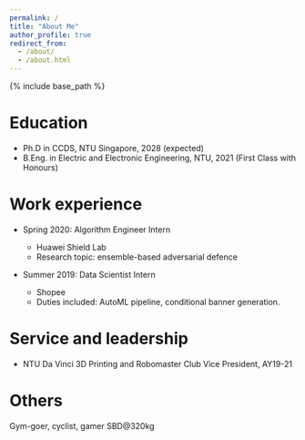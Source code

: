 ```yaml
---
permalink: /
title: "About Me"
author_profile: true
redirect_from: 
  - /about/
  - /about.html
---
```


{% include base_path %}

Education
======
* Ph.D in CCDS, NTU Singapore, 2028 (expected)
* B.Eng. in Electric and Electronic Engineering, NTU, 2021 (First Class with Honours)

Work experience
======

* Spring 2020: Algorithm Engineer Intern
  * Huawei Shield Lab
  * Research topic: ensemble-based adversarial defence

* Summer 2019: Data Scientist Intern
  * Shopee
  * Duties included: AutoML pipeline, conditional banner generation.

  
<!-- Skills
======
* Skill 1
* Skill 2
  * Sub-skill 2.1
  * Sub-skill 2.2
  * Sub-skill 2.3
* Skill 3 -->

<!-- Publications
======
  <ul>{% for post in site.publications reversed %}
    {% include archive-single-cv.html %}
  {% endfor %}</ul> -->
  
<!-- Talks
======
  <ul>{% for post in site.talks reversed %}
    {% include archive-single-talk-cv.html  %}
  {% endfor %}</ul>
  
Teaching
======
  <ul>{% for post in site.teaching reversed %}
    {% include archive-single-cv.html %}
  {% endfor %}</ul> -->
  
Service and leadership
======

* NTU Da Vinci 3D Printing and Robomaster Club Vice President, AY19-21


Others
======

Gym-goer, cyclist, gamer
SBD@320kg